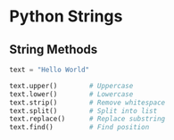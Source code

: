 # Python Strings

## String Methods
```python
text = "Hello World"

text.upper()        # Uppercase
text.lower()        # Lowercase
text.strip()        # Remove whitespace
text.split()        # Split into list
text.replace()      # Replace substring
text.find()         # Find position
